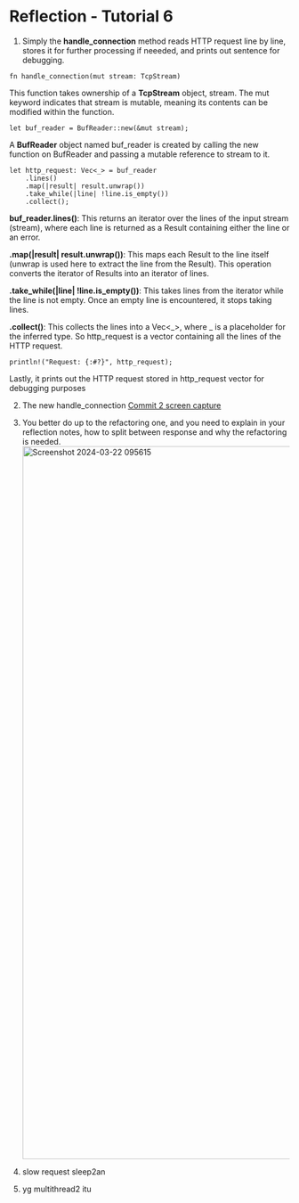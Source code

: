 # Reflection - Tutorial 6

1. Simply the **handle_connection** method reads HTTP request line by line, stores it for further processing if neeeded, and prints out sentence for debugging.

```
fn handle_connection(mut stream: TcpStream)
```
This function takes ownership of a **TcpStream** object, stream. The mut keyword indicates that stream is mutable, meaning its contents can be modified within the function.

```
let buf_reader = BufReader::new(&mut stream);
```
A **BufReader** object named buf_reader is created by calling the new function on BufReader and passing a mutable reference to stream to it. 

```
let http_request: Vec<_> = buf_reader
    .lines()
    .map(|result| result.unwrap())
    .take_while(|line| !line.is_empty())
    .collect();
```
**buf_reader.lines()**: This returns an iterator over the lines of the input stream (stream), where each line is returned as a Result containing either the line or an error.

**.map(|result| result.unwrap())**: This maps each Result to the line itself (unwrap is used here to extract the line from the Result). This operation converts the iterator of Results into an iterator of lines.

**.take_while(|line| !line.is_empty())**: This takes lines from the iterator while the line is not empty. Once an empty line is encountered, it stops taking lines.

**.collect()**: This collects the lines into a Vec<_>, where _ is a placeholder for the inferred type. So http_request is a vector containing all the lines of the HTTP request.

```
println!("Request: {:#?}", http_request);
```
Lastly, it prints out the HTTP request stored in http_request vector for debugging purposes

2. The new handle_connection
   [Commit 2 screen capture](<img width="1280" alt="Screenshot 2024-03-22 094105" src="https://github.com/nabiilahputri13/my-first-repo/assets/124870275/31535205-c67a-411d-ab1b-52ce567120b0">)
   
4. You better do up to the refactoring one, and you need to explain in your reflection notes, how
to split between response and why the refactoring is needed.
   <img width="1280" alt="Screenshot 2024-03-22 095615" src="https://github.com/nabiilahputri13/my-first-repo/assets/124870275/d51c65b6-1d62-42f8-a5ce-e68011560722">
5. slow request sleep2an
6. yg multithread2 itu
